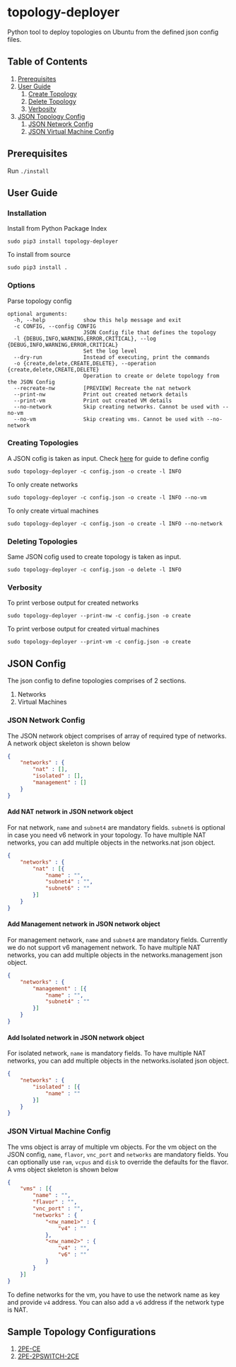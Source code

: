 # topology-deployer
Python tool to deploy topologies on Ubuntu from the defined json config files.

## Table of Contents
1. [Prerequisites](#prereq)
2. [User Guide](#usage)
    1. [Create Topology](#create)
    2. [Delete Topology](#delete)
    3. [Verbosity](#verbose)
4. [JSON Topology Config](#json_conf)
    1. [JSON Network Config](#json_nw)
    2. [JSON Virtual Machine Config](#json_vm)

## Prerequisites <a name = "prereq"></a>

Run `./install`

## User Guide <a name = "usage"></a>

### Installation
Install from Python Package Index

```
sudo pip3 install topology-deployer
```

To install from source

```
sudo pip3 install .
```

### Options
Parse topology config

```
optional arguments:
  -h, --help            show this help message and exit
  -c CONFIG, --config CONFIG
                        JSON Config file that defines the topology
  -l {DEBUG,INFO,WARNING,ERROR,CRITICAL}, --log {DEBUG,INFO,WARNING,ERROR,CRITICAL}
                        Set the log level
  --dry-run             Instead of executing, print the commands
  -o {create,delete,CREATE,DELETE}, --operation {create,delete,CREATE,DELETE}
                        Operation to create or delete topology from the JSON Config
  --recreate-nw         [PREVIEW] Recreate the nat network
  --print-nw            Print out created network details
  --print-vm            Print out created VM details
  --no-network          Skip creating networks. Cannot be used with --no-vm
  --no-vm               Skip creating vms. Cannot be used with --no-network
```

### Creating Topologies <a name = "create"></a>
A JSON cofig is taken as input. Check [here](#json_conf) for guide to define config

```
sudo topology-deployer -c config.json -o create -l INFO
```

To only create networks

```
sudo topology-deployer -c config.json -o create -l INFO --no-vm
```

To only create virtual machines

```
sudo topology-deployer -c config.json -o create -l INFO --no-network
```

### Deleting Topologies <a name = "delete"></a>
Same JSON cofig used to create topology is taken as input.

```
sudo topology-deployer -c config.json -o delete -l INFO
```

### Verbosity <a name = "verbose"></a>
To print verbose output for created networks

```
sudo topology-deployer --print-nw -c config.json -o create
```

To print verbose output for created virtual machines

```
sudo topology-deployer --print-vm -c config.json -o create
```


## JSON Config <a name = "json_conf">
The json config to define topologies comprises of 2 sections.
1. Networks
2. Virtual Machines

### JSON Network Config <a name = "json_nw"></a>
The JSON network object comprises of array of required type of networks. A network object skeleton is shown below

```json
{
    "networks" : {
        "nat" : [],
        "isolated" : [],
        "management" : []
    }
}
```

#### Add NAT network in JSON network object
For nat network, `name` and `subnet4` are mandatory fields. `subnet6` is optional in case you need v6 network in your topology. To have multiple NAT networks, you can add multiple objects in the networks.nat json object.

```json
{
    "networks" : {
        "nat" : [{
            "name" : "",
            "subnet4" : "",
            "subnet6" : ""
        }]
    }
}
```

#### Add Management network in JSON network object
For management network, `name` and `subnet4` are mandatory fields. Currently we do not support v6 management network. To have multiple NAT networks, you can add multiple objects in the networks.management json object.

```json
{
    "networks" : {
        "management" : [{
            "name" : "",
            "subnet4" : ""
        }]
    }
}
```

#### Add Isolated network in JSON network object
For isolated network, `name` is mandatory fields. To have multiple NAT networks, you can add multiple objects in the networks.isolated json object.

```json
{
    "networks" : {
        "isolated" : [{
            "name" : ""
        }]
    }
}
```

### JSON Virtual Machine Config <a name = "json_vm"></a>
The vms object is array of multiple vm objects. For the vm object on the JSON config, `name`, `flavor`, `vnc_port` and `networks` are mandatory fields. You can optionally use `ram`, `vcpus` and `disk` to override the defaults for the flavor. A vms object skeleton is shown below

```json
{
    "vms" : [{
        "name" : "",
        "flavor" : "",
        "vnc_port" : "",
        "networks" : {
            "<nw_name1>" : {
                "v4" : ""
            },
            "<nw_name2>" : {
                "v4" : "",
                "v6" : ""
            }
        }
    }]
}
```

To define networks for the vm, you have to use the network name as key and provide `v4` address. You can also add a `v6` address if the network type is NAT.

## Sample Topology Configurations

1. [2PE-CE](topologies/evpn-2pe.json)
2. [2PE-2PSWITCH-2CE](topologies/sr-mpls.json)
